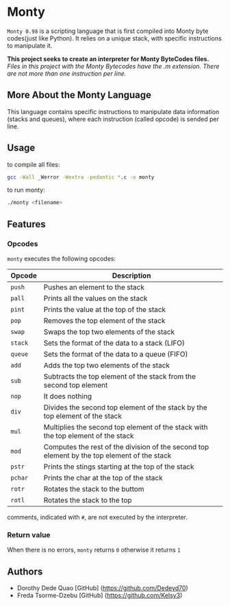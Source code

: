 # Monty

`Monty 0.98` is a scripting language that is first compiled into Monty byte codes(just like Python). It relies on a unique stack, with specific instructions to manipulate it.

__This project seeks to create an interpreter for Monty ByteCodes files.__
	*Files in this project with the Monty Bytecodes have the .m extension. There are not more than one instruction per line.*

## More About the Monty Language
This language contains specific instructions to manipulate data information (stacks and queues), where each instruction (called opcode) is sended per line.

## Usage
to compile all files:

```bash
gcc -Wall _Werror -Wextra -pedantic *.c -o monty
```

to run monty:
```bash
./monty <filename>
```

## Features
### Opcodes
`monty` executes the following opcodes:

| Opcode | Description |
| -------- | ----------- |
| `push` | Pushes an element to the stack |
| `pall` | Prints all the values on the stack |
| `pint` | Prints the value at the top of the stack |
| `pop` | Removes the top element of the stack |
| `swap` | Swaps the top two elements of the stack |
| `stack` | Sets the format of the data to a stack (LIFO) |
| `queue` | Sets the format of the data to a queue (FIFO) |
| `add` | Adds the top two elements of the stack |
| `sub` | Subtracts the top element of the stack from the second top element |
| `nop` | It does nothing |
|`div` | Divides the second top element of the stack by the top element of the stack |
|`mul` | Multiplies the second top element of the stack with the top element of the stack |
| `mod` | Computes the rest of the division of the second top element by the top element of the stack |
|`pstr` | Prints the stings starting at the top of the stack |
|`pchar` | Prints the char at the top of the stack |
|`rotr` | Rotates the stack to the buttom |
|`rotl` | Rotates the stack to the top |

comments, indicated with `#`, are not executed by the interpreter.

### Return value
When there is no errors, `monty` returns `0` otherwise it returns `1`

## Authors
* Dorothy Dede Quao [GitHub] (https://github.com/Dedeyd70)
* Freda Tsorme-Dzebu [GitHub] (https://github.com/Kelsy3)
